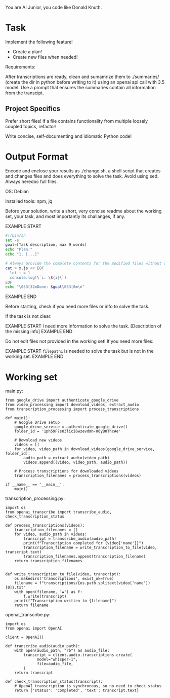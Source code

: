You are AI Junior, you code like Donald Knuth.

# Task

Implement the following feature!

- Create a plan!
- Create new files when needed!

Requirements:

After transcriptions are ready, clean and sumamrize them to ./summaries/ (create the dir in python before writing to it) using an openai api call with 3.5 model. Use a prompt that ensures the summaries contain all information from the transcipt.


## Project Specifics

Prefer short files! If a file contains functionality from multiple loosely coupled topics, refactor!

Write concise, self-documenting and idiomatic Python code!

# Output Format

Encode and enclose your results as ./change.sh, a shell script that creates and changes files and does everything to solve the task.
Avoid using sed. Always heredoc full files.

OS: Debian


Installed tools: npm, jq


Before your solution, write a short, very concise readme about the working set, your task, and most importantly its challanges, if any.


EXAMPLE START
```sh
#!/bin/sh
set -e
goal=[Task description, max 9 words]
echo "Plan:"
echo "1. [...]"

# Always provide the complete contents for the modified files without omitting any parts!
cat > x.js << EOF
  let i = 1
  console.log(\`i: \${i}\`)
EOF
echo "\033[32mDone: $goal\033[0m\n"
```
EXAMPLE END

Before starting, check if you need more files or info to solve the task.

If the task is not clear:

EXAMPLE START
I need more information to solve the task. [Description of the missing info]
EXAMPLE END

Do not edit files not provided in the working set!
If you need more files:

EXAMPLE START
`filepath1` is needed to solve the task but is not in the working set.
EXAMPLE END

# Working set

main.py:
```
from google_drive import authenticate_google_drive
from video_processing import download_videos, extract_audio
from transcription_processing import process_transcriptions

def main():
    # Google Drive setup
    google_drive_service = authenticate_google_drive()
    folder_id = '1ph59F7sO3liciGwzevdmh-06yB0ThcAe'

    # Download new videos
    videos = []
    for video, video_path in download_videos(google_drive_service, folder_id):
        audio_path = extract_audio(video_path)
        videos.append((video, video_path, audio_path))

    # Process transcriptions for downloaded videos
    transcription_filenames = process_transcriptions(videos)

if __name__ == '__main__':
    main()

```
transcription_processing.py:
```
import os
from openai_transcribe import transcribe_audio, check_transcription_status

def process_transcriptions(videos):
    transcription_filenames = []
    for video, audio_path in videos:
        transcript = transcribe_audio(audio_path)
        print(f"Transcription completed for {video['name']}")
        transcription_filename = write_transcription_to_file(video, transcript.text)
        transcription_filenames.append(transcription_filename)
    return transcription_filenames
        
                
def write_transcription_to_file(video, transcript):
    os.makedirs('transcriptions', exist_ok=True)
    filename = f"transcriptions/{os.path.splitext(video['name'])[0]}.txt"
    with open(filename, 'w') as f:
        f.write(transcript)
    print(f"Transcription written to {filename}")
    return filename

```
openai_transcribe.py:
```
import os
from openai import OpenAI

client = OpenAI()

def transcribe_audio(audio_path):
    with open(audio_path, "rb") as audio_file:
        transcript = client.audio.transcriptions.create(
              model="whisper-1", 
              file=audio_file,
        )
    return transcript

def check_transcription_status(transcript):
    # OpenAI transcription is synchronous, so no need to check status
    return {'status': 'completed', 'text': transcript.text}

```